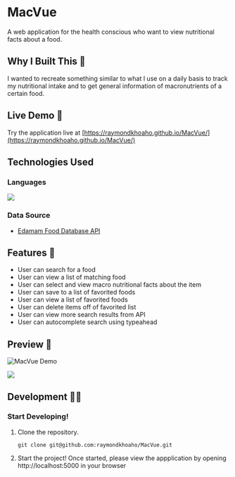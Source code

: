 # MacVue

A web application for the health conscious who want to view nutritional facts about a food.

## Why I Built This :thinking:

I wanted to recreate something similar to what I use on a daily basis to track my nutritional intake and to
get general information of macronutrients of a certain food.


## Live Demo :link:

Try the application live at [https://raymondkhoaho.github.io/MacVue/](https://raymondkhoaho.github.io/MacVue/)

## Technologies Used

### Languages
<a href="https://skillicons.dev"><img src="https://skillicons.dev/icons?i=html,css,js" /></a>
### Data Source
* [Edamam Food Database API](https://developer.edamam.com/food-database-api-docs)


## Features :book:

* User can search for a food
* User can view a list of matching food
* User can select and view macro nutritional facts about the item
* User can save to a list of favorited foods
* User can view a list of favorited foods
* User can delete items off of favorited list
* User can view more search results from API
* User can autocomplete search using typeahead


## Preview :eyes:
![MacVue Demo](/MacVuePreview.gif)

![](https://github.com/raymondkhoaho/MacVue/blob/main/MacVuePreview1.gif)

## Development :technologist:
### Start Developing!

1. Clone the repository.

    ```shell
    git clone git@github.com:raymondkhoaho/MacVue.git

    ```

2. Start the project! Once started, please view the appplication by opening http://localhost:5000 in your browser
